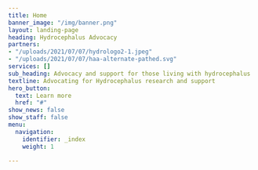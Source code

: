 ```yaml
---
title: Home
banner_image: "/img/banner.png"
layout: landing-page
heading: Hydrocephalus Advocacy
partners:
- "/uploads/2021/07/07/hydrologo2-1.jpeg"
- "/uploads/2021/07/07/haa-alternate-pathed.svg"
services: []
sub_heading: Advocacy and support for those living with hydrocephalus
textline: Advocating for Hydrocephalus research and support
hero_button:
  text: Learn more
  href: "#"
show_news: false
show_staff: false
menu:
  navigation:
    identifier: _index
    weight: 1

---
```

